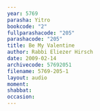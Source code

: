 ```yaml
---
year: 5769
parasha: Yitro
bookcode: "2"
fullparashacode: "205"
parashacode: "205"
title: Be My Valentine
author: Rabbi Eliezer Hirsch
date: 2009-02-14
archivecode: 57692051
filename: 5769-205-1
layout: audio
moment: 
shabbat: 
occasion: 
---
```

